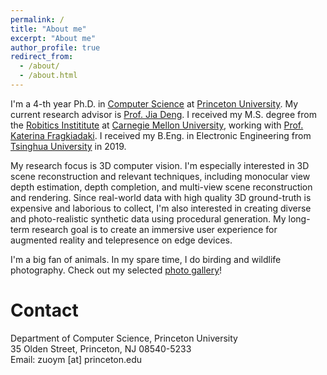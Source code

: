 ```yaml
---
permalink: /
title: "About me"
excerpt: "About me"
author_profile: true
redirect_from: 
  - /about/
  - /about.html
---
```


I'm a 4-th year Ph.D. in [Computer Science](https://www.cs.princeton.edu/) at [Princeton University](https://www.princeton.edu/). My current research advisor is [Prof. Jia Deng](https://www.cs.princeton.edu/~jiadeng/). I received my M.S. degree from the [Robitics Instititute](https://www.ri.cmu.edu/) at [Carnegie Mellon University](https://www.cmu.edu/), working with [Prof. Katerina Fragkiadaki](https://www.cs.cmu.edu/~katef/). I received my B.Eng. in Electronic Engineering from [Tsinghua University](https://www.tsinghua.edu.cn/en/index.htm) in 2019.

My research focus is 3D computer vision. I'm especially interested in 3D scene reconstruction and relevant techniques, including monocular view depth estimation, depth completion, and multi-view scene reconstruction and rendering. Since real-world data with high quality 3D ground-truth is expensive and laborious to collect, I'm also interested in creating diverse and photo-realistic synthetic data using procedural generation. My long-term research goal is to create an immersive user experience for augmented reality and telepresence on edge devices.

I'm a big fan of animals. In my spare time, I do birding and wildlife photography. Check out my selected [photo gallery](https://zuoym15.github.io/gallery/)!


Contact
======
Department of Computer Science, Princeton University<br>
35 Olden Street, Princeton, NJ 08540-5233<br>
Email: zuoym [at] princeton.edu
